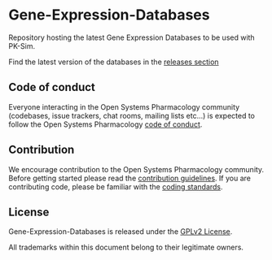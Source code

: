 # Gene-Expression-Databases
Repository hosting the latest Gene Expression Databases to be used with PK-Sim.

Find the latest version of the databases in the [releases section](https://github.com/Open-Systems-Pharmacology/Gene-Expression-Databases/releases)

## Code of conduct
Everyone interacting in the Open Systems Pharmacology community (codebases, issue trackers, chat rooms, mailing lists etc...) is expected to follow the Open Systems Pharmacology [code of conduct](https://github.com/Open-Systems-Pharmacology/Suite/blob/master/CODE_OF_CONDUCT.md).

## Contribution
We encourage contribution to the Open Systems Pharmacology community. Before getting started please read the [contribution guidelines](https://github.com/Open-Systems-Pharmacology/Suite/blob/master/CONTRIBUTING.md). If you are contributing code, please be familiar with the [coding standards](https://github.com/Open-Systems-Pharmacology/Suite/blob/master/CODING_STANDARDS.md).

## License
Gene-Expression-Databases is released under the [GPLv2 License](LICENSE).

All trademarks within this document belong to their legitimate owners.